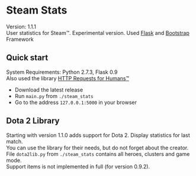 Steam Stats
===========
Version: 1.1.1  
User statistics for Steam™. Experimental version. Used [Flask](https://github.com/mitsuhiko/flask) and [Bootstrap](https://github.com/twitter/bootstrap) Framework

## Quick start

System Requirements: Python 2.7.3, Flask 0.9  
Also used the library [HTTP Requests for Humans™](https://github.com/kennethreitz/requests)

* Download the latest release
* Run `main.py` from `./steam_stats`
* Go to the address `127.0.0.1:5000` in your browser

## Dota 2 Library

Starting with version 1.1.0 adds support for Dota 2. Display statistics for last match.  
You can use the library for their needs, but do not forget about the creator.  
File `dota2lib.py` from `./steam_stats` contains all heroes, clusters and game mode.  
Support items is not implemented in full (for version 0.9.2).
